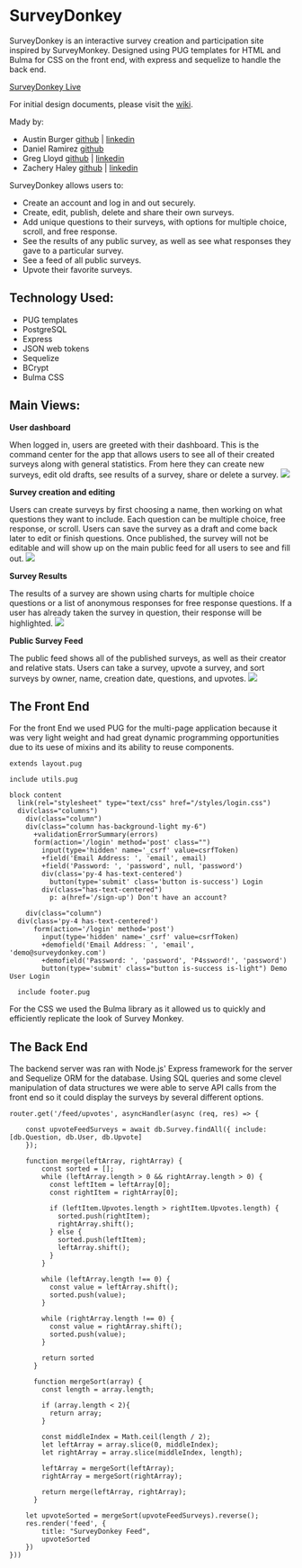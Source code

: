 # SurveyDonkey
SurveyDonkey is an interactive survey creation and participation site inspired by SurveyMonkey. Designed using PUG templates for HTML and Bulma for CSS on the front end, with express and sequelize to handle the back end.

[SurveyDonkey Live](https://thesurveydonkey.herokuapp.com/)

For initial design documents, please visit the [wiki](https://github.com/about14sheep/survey-donkey/wiki).

Mady by:
- Austin Burger [github](https://github.com/about14sheep) | [linkedin](https://www.linkedin.com/in/austin-burger/)
- Daniel Ramirez [github](https://github.com/danieldotcom2)
- Greg Lloyd [github](https://github.com/Greg001100) | [linkedin](https://www.linkedin.com/in/greglloyd1/)
- Zachery Haley [github](https://github.com/Zackitty) | [linkedin](https://www.linkedin.com/in/zachery-haley-90a1a21b1/)

SurveyDonkey allows users to:
- Create an account and log in and out securely.
- Create, edit, publish, delete and share their own surveys.
- Add unique questions to their surveys, with options for multiple choice, scroll, and free response.
- See the results of any public survey, as well as see what responses they gave to a particular survey.
- See a feed of all public surveys.
- Upvote their favorite surveys.

## Technology Used:
- PUG templates
- PostgreSQL
- Express
- JSON web tokens
- Sequelize
- BCrypt
- Bulma CSS

## Main Views:
**User dashboard**

When logged in, users are greeted with their dashboard. This is the command center for the app that allows users to see all of their created surveys along with general statistics. From here they can create new surveys, edit old drafts, see results of a survey, share or delete a survey.
![](https://github.com/about14sheep/survey-donkey/blob/master/sdDashboard.png)

**Survey creation and editing**

Users can create surveys by first choosing a name, then working on what questions they want to include. Each question can be multiple choice, free response, or scroll. Users can save the survey as a draft and come back later to edit or finish questions. Once published, the survey will not be editable and will show up on the main public feed for all users to see and fill out.
![](https://github.com/about14sheep/survey-donkey/blob/master/sdSurveyCreate.png)

**Survey Results**

The results of a survey are shown using charts for multiple choice questions or a list of anonymous responses for free response questions. If a user has already taken the survey in question, their response will be highlighted. 
![](https://github.com/about14sheep/survey-donkey/blob/master/sdResults.png)

**Public Survey Feed**

The public feed shows all of the published surveys, as well as their creator and relative stats. Users can take a survey, upvote a survey, and sort surveys by owner, name, creation date, questions, and upvotes. 
![](https://github.com/about14sheep/survey-donkey/blob/master/sdFeed.png)

## The Front End
For the front End we used PUG for the multi-page application because it was very light weight and had great dynamic programming opportunities due to its uese of mixins and its ability to reuse components. 

```
extends layout.pug

include utils.pug

block content
  link(rel="stylesheet" type="text/css" href="/styles/login.css")
  div(class="columns")
    div(class="column")
    div(class="column has-background-light my-6")
      +validationErrorSummary(errors)
      form(action='/login' method='post' class="")
        input(type='hidden' name='_csrf' value=csrfToken)
        +field('Email Address: ', 'email', email)
        +field('Password: ', 'password', null, 'password')
        div(class='py-4 has-text-centered')
          button(type='submit' class='button is-success') Login
        div(class="has-text-centered")
          p: a(href='/sign-up') Don't have an account?

    div(class="column")
  div(class='py-4 has-text-centered')
      form(action='/login' method='post')
        input(type='hidden' name='_csrf' value=csrfToken)
        +demofield('Email Address: ', 'email', 'demo@surveydonkey.com')
        +demofield('Password: ', 'password', 'P4ssword!', 'password')
        button(type='submit' class="button is-success is-light") Demo User Login
        
  include footer.pug
  ```
For the CSS we used the Bulma library as it allowed us to quickly and efficiently replicate the look of Survey Monkey.

## The Back End
The backend server was ran with Node.js' Express framework for the server and Sequelize ORM for the database. Using SQL queries and some clevel manipulation of data structures we were able to serve API calls from the front end so it could display the surveys by several different options.

```
router.get('/feed/upvotes', asyncHandler(async (req, res) => {

    const upvoteFeedSurveys = await db.Survey.findAll({ include: [db.Question, db.User, db.Upvote]
    });

    function merge(leftArray, rightArray) {
        const sorted = [];
        while (leftArray.length > 0 && rightArray.length > 0) {
          const leftItem = leftArray[0];
          const rightItem = rightArray[0];

          if (leftItem.Upvotes.length > rightItem.Upvotes.length) {
            sorted.push(rightItem);
            rightArray.shift();
          } else {
            sorted.push(leftItem);
            leftArray.shift();
          }
        }

        while (leftArray.length !== 0) {
          const value = leftArray.shift();
          sorted.push(value);
        }

        while (rightArray.length !== 0) {
          const value = rightArray.shift();
          sorted.push(value);
        }

        return sorted
      }

      function mergeSort(array) {
        const length = array.length;

        if (array.length < 2){
          return array;
        }

        const middleIndex = Math.ceil(length / 2);
        let leftArray = array.slice(0, middleIndex);
        let rightArray = array.slice(middleIndex, length);

        leftArray = mergeSort(leftArray);
        rightArray = mergeSort(rightArray);

        return merge(leftArray, rightArray);
      }

    let upvoteSorted = mergeSort(upvoteFeedSurveys).reverse();
    res.render('feed', {
        title: "SurveyDonkey Feed",
        upvoteSorted
    })
}))
```
